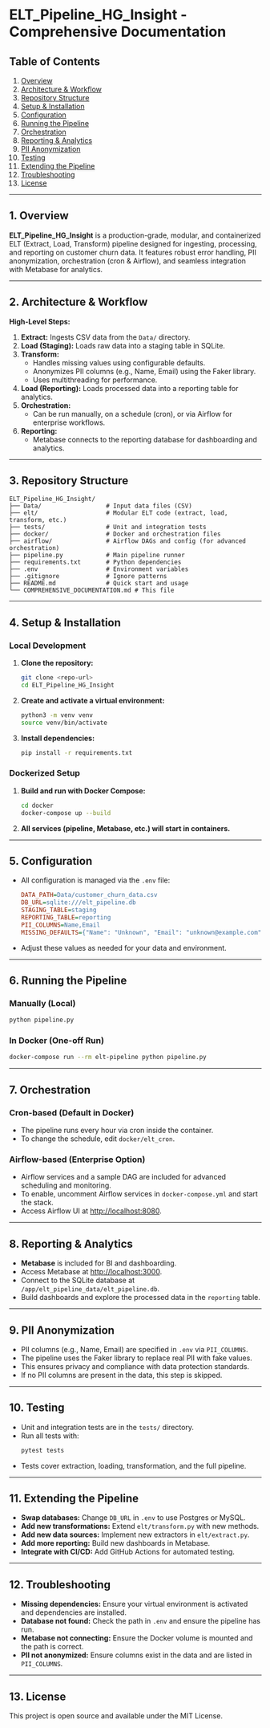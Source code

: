 # ELT_Pipeline_HG_Insight - Comprehensive Documentation

## Table of Contents
1. [Overview](#overview)
2. [Architecture & Workflow](#architecture--workflow)
3. [Repository Structure](#repository-structure)
4. [Setup & Installation](#setup--installation)
5. [Configuration](#configuration)
6. [Running the Pipeline](#running-the-pipeline)
7. [Orchestration](#orchestration)
8. [Reporting & Analytics](#reporting--analytics)
9. [PII Anonymization](#pii-anonymization)
10. [Testing](#testing)
11. [Extending the Pipeline](#extending-the-pipeline)
12. [Troubleshooting](#troubleshooting)
13. [License](#license)

---

## 1. Overview

**ELT_Pipeline_HG_Insight** is a production-grade, modular, and containerized ELT (Extract, Load, Transform) pipeline designed for ingesting, processing, and reporting on customer churn data. It features robust error handling, PII anonymization, orchestration (cron & Airflow), and seamless integration with Metabase for analytics.

---

## 2. Architecture & Workflow

**High-Level Steps:**
1. **Extract:** Ingests CSV data from the `Data/` directory.
2. **Load (Staging):** Loads raw data into a staging table in SQLite.
3. **Transform:**
   - Handles missing values using configurable defaults.
   - Anonymizes PII columns (e.g., Name, Email) using the Faker library.
   - Uses multithreading for performance.
4. **Load (Reporting):** Loads processed data into a reporting table for analytics.
5. **Orchestration:**
   - Can be run manually, on a schedule (cron), or via Airflow for enterprise workflows.
6. **Reporting:**
   - Metabase connects to the reporting database for dashboarding and analytics.

---

## 3. Repository Structure

```
ELT_Pipeline_HG_Insight/
├── Data/                  # Input data files (CSV)
├── elt/                   # Modular ELT code (extract, load, transform, etc.)
├── tests/                 # Unit and integration tests
├── docker/                # Docker and orchestration files
├── airflow/               # Airflow DAGs and config (for advanced orchestration)
├── pipeline.py            # Main pipeline runner
├── requirements.txt       # Python dependencies
├── .env                   # Environment variables
├── .gitignore             # Ignore patterns
├── README.md              # Quick start and usage
└── COMPREHENSIVE_DOCUMENTATION.md # This file
```

---

## 4. Setup & Installation

### Local Development
1. **Clone the repository:**
   ```bash
   git clone <repo-url>
   cd ELT_Pipeline_HG_Insight
   ```
2. **Create and activate a virtual environment:**
   ```bash
   python3 -m venv venv
   source venv/bin/activate
   ```
3. **Install dependencies:**
   ```bash
   pip install -r requirements.txt
   ```

### Dockerized Setup
1. **Build and run with Docker Compose:**
   ```bash
   cd docker
   docker-compose up --build
   ```
2. **All services (pipeline, Metabase, etc.) will start in containers.**

---

## 5. Configuration

- All configuration is managed via the `.env` file:
  ```ini
  DATA_PATH=Data/customer_churn_data.csv
  DB_URL=sqlite:///elt_pipeline.db
  STAGING_TABLE=staging
  REPORTING_TABLE=reporting
  PII_COLUMNS=Name,Email
  MISSING_DEFAULTS={"Name": "Unknown", "Email": "unknown@example.com", "Age": 0}
  ```
- Adjust these values as needed for your data and environment.

---

## 6. Running the Pipeline

### Manually (Local)
```bash
python pipeline.py
```

### In Docker (One-off Run)
```bash
docker-compose run --rm elt-pipeline python pipeline.py
```

---

## 7. Orchestration

### Cron-based (Default in Docker)
- The pipeline runs every hour via cron inside the container.
- To change the schedule, edit `docker/elt_cron`.

### Airflow-based (Enterprise Option)
- Airflow services and a sample DAG are included for advanced scheduling and monitoring.
- To enable, uncomment Airflow services in `docker-compose.yml` and start the stack.
- Access Airflow UI at [http://localhost:8080](http://localhost:8080).

---

## 8. Reporting & Analytics

- **Metabase** is included for BI and dashboarding.
- Access Metabase at [http://localhost:3000](http://localhost:3000).
- Connect to the SQLite database at `/app/elt_pipeline_data/elt_pipeline.db`.
- Build dashboards and explore the processed data in the `reporting` table.

---

## 9. PII Anonymization

- PII columns (e.g., Name, Email) are specified in `.env` via `PII_COLUMNS`.
- The pipeline uses the Faker library to replace real PII with fake values.
- This ensures privacy and compliance with data protection standards.
- If no PII columns are present in the data, this step is skipped.

---

## 10. Testing

- Unit and integration tests are in the `tests/` directory.
- Run all tests with:
  ```bash
  pytest tests
  ```
- Tests cover extraction, loading, transformation, and the full pipeline.

---

## 11. Extending the Pipeline

- **Swap databases:** Change `DB_URL` in `.env` to use Postgres or MySQL.
- **Add new transformations:** Extend `elt/transform.py` with new methods.
- **Add new data sources:** Implement new extractors in `elt/extract.py`.
- **Add more reporting:** Build new dashboards in Metabase.
- **Integrate with CI/CD:** Add GitHub Actions for automated testing.

---

## 12. Troubleshooting

- **Missing dependencies:** Ensure your virtual environment is activated and dependencies are installed.
- **Database not found:** Check the path in `.env` and ensure the pipeline has run.
- **Metabase not connecting:** Ensure the Docker volume is mounted and the path is correct.
- **PII not anonymized:** Ensure columns exist in the data and are listed in `PII_COLUMNS`.

---

## 13. License

This project is open source and available under the MIT License. 